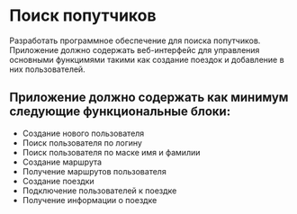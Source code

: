 # Поиск попутчиков

Разработать программное обеспечение для поиска попутчиков. Приложение должно содержать веб-интерфейс для управления основными функцимями такими как создание поездок и добавление в них пользователей.

## Приложение должно содержать как минимум следующие функциональные блоки:

* Создание нового пользователя
* Поиск пользователя по логину
* Поиск пользователя по маске имя и фамилии
* Создание маршрута
* Получение маршрутов пользователя
* Создание поездки
* Подключение пользователей к поездке
* Получение информации о поездке
